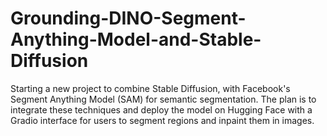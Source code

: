 # Grounding-DINO-Segment-Anything-Model-and-Stable-Diffusion
Starting a new project to combine Stable Diffusion, with Facebook's Segment Anything Model (SAM) for semantic segmentation. The plan is to integrate these techniques and deploy the model on Hugging Face with a Gradio interface for users to segment regions and inpaint them in images. 
